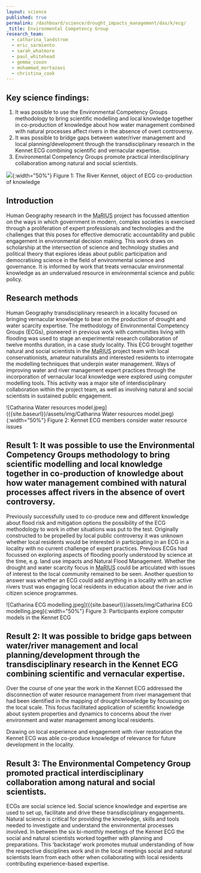 ```yaml
---
layout: science
published: true
permalink: /dashboard/science/drought_impacts_management/das/k/ecg/
_title: Environmental Competency Group
research_team:
  - catharina_landstrom
  - eric_sarmiento
  - sarah_whatmore
  - paul_whitehead
  - gemma_coxon
  - mohammad_mortazavi
  - christina_cook
---
```

## Key science findings: 
1.	It was possible to use the Environmental Competency Groups methodology to bring scientific modelling and local knowledge together in co-production of knowledge about how water management combined with natural processes affect rivers in the absence of overt controversy.
2.	It was possible to bridge gaps between water/river management and local planning/development through the transdisciplinary research in the Kennet ECG combining scientific and vernacular expertise. 
3.	Environmental Competency Groups promote practical interdisciplinary collaboration among natural and social scientists.  

![]({{site.baseurl}}/assets/img/Catharina%20Kennet%20structure.jpeg){:width="50%"}
Figure 1: The River Kennet, object of ECG co-production of knowledge

## Introduction 

Human Geography research in the <abbr title="Managing the Risks, Impacts and Uncertainties of drought and water Scarcity">MaRIUS</abbr> project has focussed attention on the ways in which government in modern, complex societies is exercised through a proliferation of expert professionals and technologies and the challenges that this poses for effective democratic accountability and public engagement in environmental decision making. This work draws on scholarship at the intersection of science and technology studies and political theory that explores ideas about public participation and democratising science in the field of environmental science and governance. It is informed by work that treats vernacular environmental knowledge as an undervalued resource in environmental science and public policy. 

## Research methods

Human Geography transdisciplinary research in a locality focused on bringing vernacular knowledge to bear on the production of drought and water scarcity expertise. The methodology of Environmental Competency Groups (ECGs), pioneered in previous work with communities living with flooding was used to stage an experimental research collaboration of twelve months duration, in a case study locality. This ECG brought together natural and social scientists in the <abbr title="Managing the Risks, Impacts and Uncertainties of drought and water Scarcity">MaRIUS</abbr> project team with local conservationists, amateur naturalists and interested residents to interrogate the modelling techniques that underpin water management. Ways of improving water and river management expert practices through the incorporation of vernacular local knowledge were explored using computer modelling tools. This activity was a major site of interdisciplinary collaboration within the project team, as well as involving natural and social scientists in sustained public engagement.

![Catharina Water resources model.jpeg]({{site.baseurl}}/assets/img/Catharina Water resources model.jpeg){:width="50%"}
Figure 2: Kennet ECG members consider water resource issues

## Result 1: It was possible to use the Environmental Competency Groups methodology to bring scientific modelling and local knowledge together in co-production of knowledge about how water management combined with natural processes affect rivers in the absence of overt controversy.

Previously successfully used to co-produce new and different knowledge about flood risk and mitigation options the possibility of the ECG methodology to work in other situations was put to the test. Originally constructed to be propelled by local public controversy it was unknown whether local residents would be interested in participating in an ECG in a locality with no current challenge of expert practices. Previous ECGs had focussed on exploring aspects of flooding poorly understood by science at the time, e.g. land use impacts and Natural Flood Management. Whether the drought and water scarcity focus in <abbr title="Managing the Risks, Impacts and Uncertainties of drought and water Scarcity">MaRIUS</abbr> could be articulated with issues of interest to the local community remained to be seen. Another question to answer was whether an ECG could add anything in a locality with an active rivers trust was engaging local residents in education about the river and in citizen science programmes. 

![Catharina ECG modelling.jpeg]({{site.baseurl}}/assets/img/Catharina ECG modelling.jpeg){:width="50%"}
Figure 3: Participants explore computer models in the Kennet ECG  

## Result 2: It was possible to bridge gaps between water/river management and local planning/development through the transdisciplinary research in the Kennet ECG combining scientific and vernacular expertise.

Over the course of one year the work in the Kennet ECG addressed the disconnection of water resource management from river management that had been identified in the mapping of drought knowledge by focussing on the local scale. This focus facilitated application of scientific knowledge about system properties and dynamics to concerns about the river environment and water management among local residents. 

Drawing on local experience and engagement with river restoration the Kennet ECG was able co-produce knowledge of relevance for future development in the locality.      

## Result 3: The Environmental Competency Group promoted practical interdisciplinary collaboration among natural and social scientists.  

ECGs are social science led. Social science knowledge and expertise are used to set up, facilitate and drive these transdisciplinary engagements. Natural science is critical for providing the knowledge, skills and tools needed to investigate and understand the environmental processes involved. In between the six bi-monthly meetings of the Kennet ECG the social and natural scientists worked together with planning and preparations. This ‘backstage’ work promotes mutual understanding of how the respective disciplines work and in the local meetings social and natural scientists learn from each other when collaborating with local residents contributing experience-based expertise.
